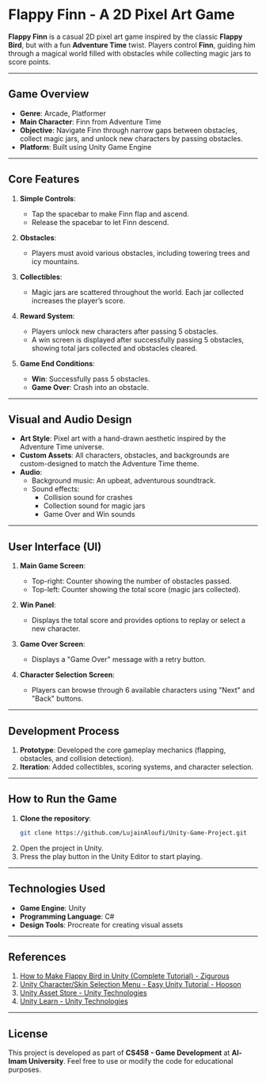 
# Flappy Finn - A 2D Pixel Art Game

**Flappy Finn** is a casual 2D pixel art game inspired by the classic **Flappy Bird**, but with a fun **Adventure Time** twist. Players control **Finn**, guiding him through a magical world filled with obstacles while collecting magic jars to score points.

---

## **Game Overview**
- **Genre**: Arcade, Platformer
- **Main Character**: Finn from Adventure Time
- **Objective**: Navigate Finn through narrow gaps between obstacles, collect magic jars, and unlock new characters by passing obstacles.
- **Platform**: Built using Unity Game Engine

---

## **Core Features**
1. **Simple Controls**:
   - Tap the spacebar to make Finn flap and ascend.
   - Release the spacebar to let Finn descend.

2. **Obstacles**:
   - Players must avoid various obstacles, including towering trees and icy mountains.

3. **Collectibles**:
   - Magic jars are scattered throughout the world. Each jar collected increases the player’s score.

4. **Reward System**:
   - Players unlock new characters after passing 5 obstacles.
   - A win screen is displayed after successfully passing 5 obstacles, showing total jars collected and obstacles cleared.

5. **Game End Conditions**:
   - **Win**: Successfully pass 5 obstacles.
   - **Game Over**: Crash into an obstacle.

---

## **Visual and Audio Design**
- **Art Style**: Pixel art with a hand-drawn aesthetic inspired by the Adventure Time universe.
- **Custom Assets**: All characters, obstacles, and backgrounds are custom-designed to match the Adventure Time theme.
- **Audio**:
  - Background music: An upbeat, adventurous soundtrack.
  - Sound effects:  
    - Collision sound for crashes  
    - Collection sound for magic jars  
    - Game Over and Win sounds

---

## **User Interface (UI)**
1. **Main Game Screen**:
   - Top-right: Counter showing the number of obstacles passed.
   - Top-left: Counter showing the total score (magic jars collected).
   
2. **Win Panel**:
   - Displays the total score and provides options to replay or select a new character.

3. **Game Over Screen**:
   - Displays a "Game Over" message with a retry button.

4. **Character Selection Screen**:
   - Players can browse through 6 available characters using "Next" and "Back" buttons.

---

## **Development Process**
1. **Prototype**: Developed the core gameplay mechanics (flapping, obstacles, and collision detection).
2. **Iteration**: Added collectibles, scoring systems, and character selection.

---

## **How to Run the Game**
1. **Clone the repository**:
   ```bash
   git clone https://github.com/LujainAloufi/Unity-Game-Project.git
   ```
2. Open the project in Unity.
3. Press the play button in the Unity Editor to start playing.

---

## **Technologies Used**
- **Game Engine**: Unity
- **Programming Language**: C#
- **Design Tools**: Procreate for creating visual assets

---

## **References**
1. [How to Make Flappy Bird in Unity (Complete Tutorial) - Zigurous](https://youtu.be/XtQMytORBmM)
2. [Unity Character/Skin Selection Menu - Easy Unity Tutorial - Hooson](https://youtu.be/2PKBChN10us)
3. [Unity Asset Store - Unity Technologies](https://assetstore.unity.com)
4. [Unity Learn - Unity Technologies](https://unity.com/learn)

---

## **License**
This project is developed as part of **CS458 - Game Development** at **Al-Imam University**. Feel free to use or modify the code for educational purposes.
